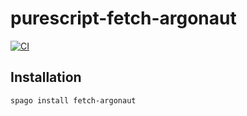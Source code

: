 # purescript-fetch-argonaut

[![CI](https://github.com/rowtype-yoga/purescript-fetch-argonaut/actions/workflows/ci.yml/badge.svg)](https://github.com/rowtype-yoga/purescript-fetch-argonaut/actions/workflows/ci.yml)
## Installation

```
spago install fetch-argonaut
```
